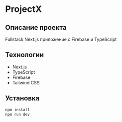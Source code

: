 # ProjectX

## Описание проекта
Fullstack Next.js приложение с Firebase и TypeScript

## Технологии
- Next.js
- TypeScript
- Firebase
- Tailwind CSS

## Установка
```bash
npm install
npm run dev
```

